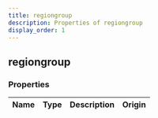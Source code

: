 ```yaml
---
title: regiongroup
description: Properties of regiongroup
display_order: 1
---
```


## regiongroup

### Properties

| Name | Type | Description | Origin |
|------|------|-------------|--------|

